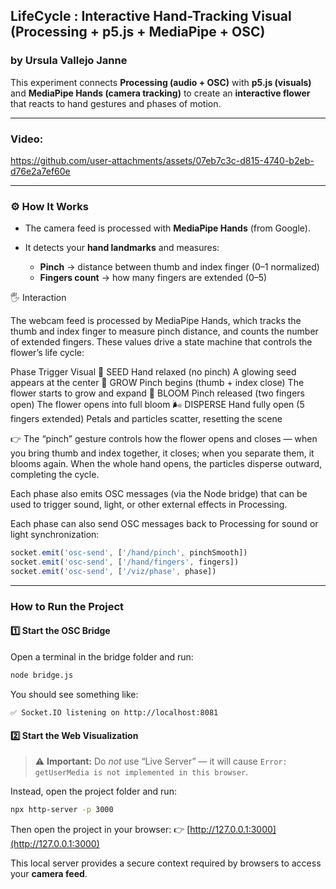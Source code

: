 ## LifeCycle : Interactive Hand-Tracking Visual (Processing + p5.js + MediaPipe + OSC)

### by Ursula Vallejo Janne

This experiment connects **Processing (audio + OSC)** with **p5.js (visuals)** and **MediaPipe Hands (camera tracking)** to create an **interactive flower** that reacts to hand gestures and phases of motion.

---
### Video:

https://github.com/user-attachments/assets/07eb7c3c-d815-4740-b2eb-d76e2a7ef60e

---
### ⚙️ How It Works

- The camera feed is processed with **MediaPipe Hands** (from Google).
- It detects your **hand landmarks** and measures:

  - **Pinch** → distance between thumb and index finger (0–1 normalized)
  - **Fingers count** → how many fingers are extended (0–5)

🖐️ Interaction

The webcam feed is processed by MediaPipe Hands, which tracks the thumb and index finger to measure pinch distance, and counts the number of extended fingers.
These values drive a state machine that controls the flower’s life cycle:

Phase Trigger Visual
🌱 SEED Hand relaxed (no pinch) A glowing seed appears at the center
🌿 GROW Pinch begins (thumb + index close) The flower starts to grow and expand
🌸 BLOOM Pinch released (two fingers open) The flower opens into full bloom
🌬️ DISPERSE Hand fully open (5 fingers extended) Petals and particles scatter, resetting the scene

👉 The “pinch” gesture controls how the flower opens and closes — when you bring thumb and index together, it closes; when you separate them, it blooms again.
When the whole hand opens, the particles disperse outward, completing the cycle.

Each phase also emits OSC messages (via the Node bridge) that can be used to trigger sound, light, or other external effects in Processing.

Each phase can also send OSC messages back to Processing for sound or light synchronization:

```js
socket.emit('osc-send', ['/hand/pinch', pinchSmooth])
socket.emit('osc-send', ['/hand/fingers', fingers])
socket.emit('osc-send', ['/viz/phase', phase])
```

---

### How to Run the Project

#### 1️⃣ Start the OSC Bridge

Open a terminal in the bridge folder and run:

```bash
node bridge.js
```

You should see something like:

```
✅ Socket.IO listening on http://localhost:8081
```

#### 2️⃣ Start the Web Visualization

> ⚠️ **Important:** Do _not_ use “Live Server” — it will cause
> `Error: getUserMedia is not implemented in this browser`.

Instead, open the project folder and run:

```bash
npx http-server -p 3000
```

Then open the project in your browser:
👉 [http://127.0.0.1:3000](http://127.0.0.1:3000)

This local server provides a secure context required by browsers to access your **camera feed**.
